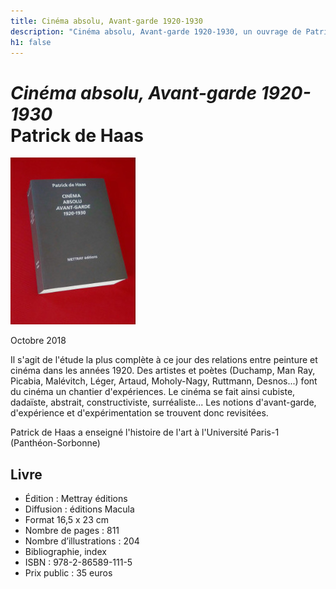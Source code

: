 ```yaml
---
title: Cinéma absolu, Avant-garde 1920-1930
description: "Cinéma absolu, Avant-garde 1920-1930, un ouvrage de Patrick de Haas chez METTRAY Éditions"
h1: false
---
```


<h1><em>Cinéma absolu, Avant-garde 1920-1930</em><br>Patrick de Haas</h1>
<img class="right" src="/files/livre-de-haas/patrick-de-haas-cinema-absolu.jpg" alt="Cinéma absolu, Avant-garde 1920-1930, Patrick de Haas : Couverture">
<p class="date">Octobre 2018</p>
<p>Il s'agit de l'étude la plus complète à ce jour des relations entre peinture et cinéma dans les années 1920. Des artistes et poètes (Duchamp, Man Ray, Picabia, Malévitch, Léger, Artaud, Moholy-Nagy, Ruttmann, Desnos...) font du cinéma un chantier d'expériences.  Le cinéma se fait ainsi cubiste, dadaïste, abstrait, constructiviste, surréaliste... Les notions d'avant-garde, d'expérience et d'expérimentation se trouvent donc revisitées.</p>
<p>Patrick de Haas  a enseigné l'histoire de l'art à l'Université Paris-1 (Panthéon-Sorbonne)</p>
<h2>Livre</h2>
<ul class="no-bullets">
  <li>Édition : Mettray éditions</li>
  <li>Diffusion : éditions Macula</li>
  <li>Format 16,5 x 23 cm</li>
  <li>Nombre de pages : 811</li>
  <li>Nombre d’illustrations : 204</li>
  <li>Bibliographie, index</li>
  <li>ISBN : 978-2-86589-111-5</li>
  <li>Prix public : 35 euros</li>
</ul>


